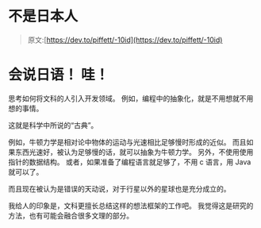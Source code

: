 # 不是日本人

> 原文:[https://dev.to/piffett/-10id](https://dev.to/piffett/-10id)

# 会说日语！ 哇！

思考如何将文科的人引入开发领域。 例如，编程中的抽象化，就是不用想就不用想的事情。

这就是科学中所说的“古典”。

例如，牛顿力学是相对论中物体的运动与光速相比足够慢时形成的近似。 而且如果东西光速好，被认为足够慢的话，就可以抽象为牛顿力学。 另外，不使用使用指针的数据结构。 或者，如果准备了编程语言就足够了，不用 c 语言，用 Java 就可以了。

而且现在被认为是错误的天动说，对于行星以外的星球也是充分成立的。

我给人的印象是，文科更擅长总结这样的想法框架的工作吧。 我觉得这是研究的方法，也有可能会融合很多文理的部分。